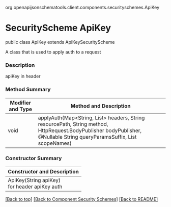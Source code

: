 org.openapijsonschematools.client.components.securityschemes.ApiKey
# SecurityScheme ApiKey

public class ApiKey
extends ApiKeySecurityScheme

A class that is used to apply auth to a request

### Description
apiKey in header

### Method Summary
| Modifier and Type | Method and Description |
| ----------------- | ---------------------- |
| void              | applyAuth(Map<String, List<String>> headers, String resourcePath, String method, HttpRequest.BodyPublisher bodyPublisher, @Nullable String queryParamsSuffix, List<String> scopeNames) |

### Constructor Summary
| Constructor and Description |
| --------------------------- |
| ApiKey(String apiKey)<br>for header apiKey auth |

[[Back to top]](#top) [[Back to Component Security Schemes]](../../../README.md#Component-SecuritySchemes) [[Back to README]](../../../README.md)
